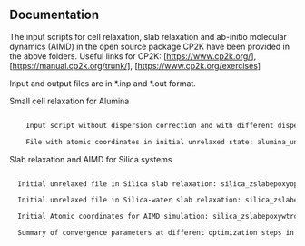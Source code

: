 ## Documentation



The input scripts for cell relaxation, slab relaxation and ab-initio molecular dynamics (AIMD) in the open source package CP2K have been provided in the above folders.
Useful links for CP2K: [https://www.cp2k.org/], [https://manual.cp2k.org/trunk/], [https://www.cp2k.org/exercises]

Input and output files are in *.inp and *.out format.



Small cell relaxation for Alumina

```bash

    Input script without dispersion correction and with different dispersion schemes.

    File with atomic coordinates in initial unrelaxed state: alumina_unrlxd.xyz

```



Slab relaxation and AIMD for Silica systems

```bash

  Initial unrelaxed file in Silica slab relaxation: silica_zslabepoxyoptdft.xyz   

  Initial unrelaxed file in Silica-water slab relaxation: silica_zslabepoxywtrini.xyz

  Initial Atomic coordinates for AIMD simulation: silica_zslabepoxywtroptdft_rlxd.xyz

  Summary of convergence parameters at different optimization steps in relaxation: geom_opt-1_0.geoLog  

```

